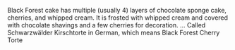 Black Forest cake has multiple (usually 4) layers of chocolate sponge cake, cherries, and whipped cream. It is frosted with whipped cream and covered with chocolate shavings and a few cherries for decoration. ... Called Schwarzwälder Kirschtorte in German, which means Black Forest Cherry Torte